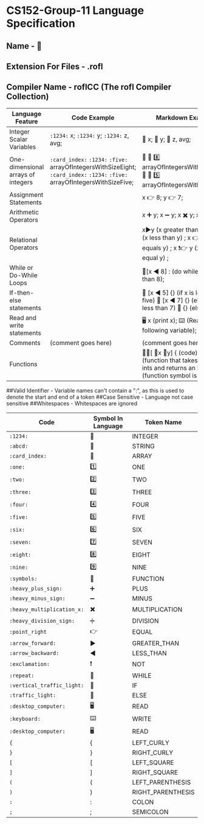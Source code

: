# CS152-Group-11 Language Specification
## Name - :rofl:
## Extension For Files - .rofl
## Compiler Name - roflCC (The rofl Compiler Collection)
| Language Feature | Code Example |Markdown Example |
| ---------------- | ------------ | --------------- |
| Integer Scalar Variables | `:1234:` x; `:1234:` y; `:1234:` z, avg; |:1234: x; :1234: y; :1234: z, avg;
| One-dimensional arrays of integers | `:card_index:` `:1234:` `:five:` arrayOfIntegersWithSizeEight; <br />`:card_index:` `:1234:` `:five:` arrayOfIntegersWithSizeFive; | 📇 🔢 8️⃣ arrayOfIntegersWithSizeEight; <br /> 📇 🔢 5️⃣ arrayOfIntegersWithSizeFive; |
| Assignment Statements | |x 👉 8; y 👉 7; |
| Arithmetic Operators | | x ➕ y; x ➖ y; x ✖️ y; x ➗ y;|
| Relational Operators | | x▶️y (x greater than y) ; x ◀️ y (x less than y) ; x 👉 👉 y (x equals y) ; x ❗👉 y (x does not equal y) ; | 
| While or Do-While Loops | |  🔁[x ◀️ 8] : (do while x is less than 8); | 
| If-then-else statements | |🚦 [x ◀️ 5] {} (if x is less than five) 🚥 [x ◀️ 7] {} (else if x is less than 7) 🚦 {} (else) |
| Read and write statements | | 🖥️ x (print x); ⌨️ (Read following variable); |
| Comments | (comment goes here) | (comment goes here) |
| Functions | | 🔢🔣[ 🔢x 🔢y] { (code) }  (function that takes in two ints and returns an int) (function symbol is 🔣) |

##Valid Identifier - Variable names can't contain a ":", as this is used to denote the start and end of a token
##Case Sensitive - Language not case sensitive
##Whitespaces - Whitespaces are ignored

| Code | Symbol In Language | Token Name |
| ---- | ------------------ | ---------- |
| `:1234:` | 🔢 | INTEGER |
| `:abcd:` | 🔡 | STRING |
| `:card_index:` | 📇 | ARRAY |
| `:one:` | :one: | ONE |
| `:two:` | 2️⃣ | TWO |
| `:three:` | 3️⃣ | THREE |
| `:four:` | 4️⃣ | FOUR |
| `:five:` | 5️⃣ | FIVE |
| `:six:` | 6️⃣ | SIX |
| `:seven:` | 7️⃣ | SEVEN |
| `:eight:` | 8️⃣ | EIGHT |
| `:nine:` | 9️⃣ | NINE |
| `:symbols:` | 🔣 | FUNCTION |
| `:heavy_plus_sign:` | ➕ | PLUS |
| `:heavy_minus_sign:` | ➖ | MINUS |
| `:heavy_multiplication_x:` | ✖️ | MULTIPLICATION |
| `:heavy_division_sign:` | ➗ | DIVISION |
| `:point_right` | 👉 | EQUAL |
| `:arrow_forward:` | ▶️ | GREATER_THAN |
| `:arrow_backward:` | ◀️ | LESS_THAN |
| `:exclamation:` | ❗ | NOT |
| `:repeat:` | 🔁 | WHILE |
| `:vertical_traffic_light:` | 🚦 | IF |
| `:traffic_light:` | 🚥 | ELSE |
| `:desktop_computer:` | 🖥️ | READ |
| `:keyboard:` | ⌨️ | WRITE |
| `:desktop_computer:` | 🖥️ | READ |
| `{` | { | LEFT_CURLY |
| `}` | } | RIGHT_CURLY |
| `[` | [ | LEFT_SQUARE |
| `]` | ] | RIGHT_SQUARE |
| `(` | ( | LEFT_PARENTHESIS |
| `)` | ) | RIGHT_PARENTHESIS |
| `:` | : | COLON |
| `;` | ; | SEMICOLON |

